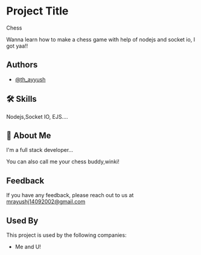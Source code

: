 
# Project Title
Chess

Wanna learn how to make a chess game with help of nodejs and socket io, I got yaa!!
 


## Authors

- [@th_ayyush](https://www.github.com/th_ayyush)


## 🛠 Skills
Nodejs,Socket IO, EJS....


## 🚀 About Me
I'm a full stack developer...

You can also call me your chess buddy,winki!
## Feedback

If you have any feedback, please reach out to us at mrayushj14092002@gmail.com


## Used By

This project is used by the following companies:

- Me and U!

